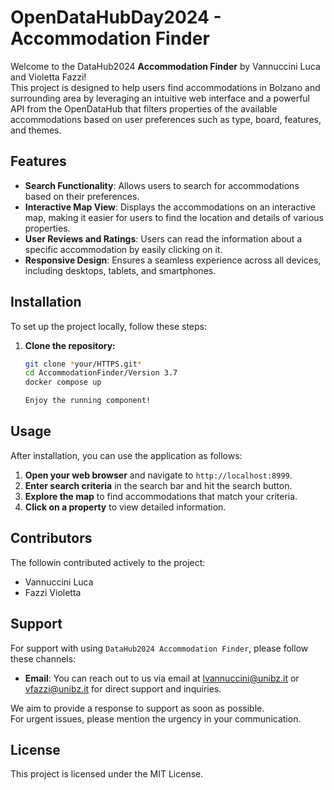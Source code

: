 # OpenDataHubDay2024 - Accommodation Finder

Welcome to the DataHub2024 **Accommodation Finder** by Vannuccini Luca and Violetta Fazzi!  
This project is designed to help users find accommodations in Bolzano and surrounding area by leveraging an intuitive web interface and a powerful API from the OpenDataHub that filters properties of the available accommodations based on user preferences such as type, board, features, and themes.

## Features

- **Search Functionality**: Allows users to search for accommodations based on their preferences.
- **Interactive Map View**: Displays the accommodations on an interactive map, making it easier for users to find the location and details of various properties.
- **User Reviews and Ratings**: Users can read the information about a specific accommodation by easily clicking on it.
- **Responsive Design**: Ensures a seamless experience across all devices, including desktops, tablets, and smartphones.

## Installation

To set up the project locally, follow these steps:

1. **Clone the repository:**

   ```bash
   git clone *your/HTTPS.git*
   cd AccommodationFinder/Version 3.7
   docker compose up
   
   Enjoy the running component!

## Usage

After installation, you can use the application as follows:

1. **Open your web browser** and navigate to `http://localhost:8999`.
2. **Enter search criteria** in the search bar and hit the search button.
3. **Explore the map** to find accommodations that match your criteria.
4. **Click on a property** to view detailed information.



## Contributors

The followin contributed actively to the project:
    
- Vannuccini Luca
- Fazzi Violetta






## Support

For support with using `DataHub2024 Accommodation Finder`, please follow these channels:

- **Email**: You can reach out to us via email at [lvannuccini@unibz.it](mailto:lvannuccini@unibz.it) or vfazzi@unibz.it for direct support and inquiries.



We aim to provide a response to support as soon as possible.  
For urgent issues, please mention the urgency in your communication.   


## License

This project is licensed under the MIT License.

